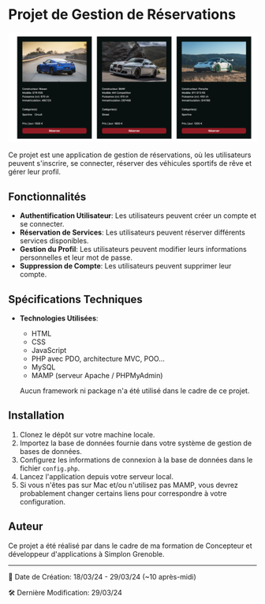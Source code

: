 # Projet de Gestion de Réservations

![Project Image](./src/project.png)

Ce projet est une application de gestion de réservations, où les utilisateurs peuvent s'inscrire, se connecter, réserver des véhicules sportifs de rêve et gérer leur profil.

## Fonctionnalités

- **Authentification Utilisateur**: Les utilisateurs peuvent créer un compte et se connecter.
- **Réservation de Services**: Les utilisateurs peuvent réserver différents services disponibles.
- **Gestion du Profil**: Les utilisateurs peuvent modifier leurs informations personnelles et leur mot de passe.
- **Suppression de Compte**: Les utilisateurs peuvent supprimer leur compte.

## Spécifications Techniques

- **Technologies Utilisées**:

  - HTML
  - CSS
  - JavaScript
  - PHP avec PDO, architecture MVC, POO...
  - MySQL
  - MAMP (serveur Apache / PHPMyAdmin)

  Aucun framework ni package n'a été utilisé dans le cadre de ce projet.

## Installation

1. Clonez le dépôt sur votre machine locale.
2. Importez la base de données fournie dans votre système de gestion de bases de données.
3. Configurez les informations de connexion à la base de données dans le fichier `config.php`.
4. Lancez l'application depuis votre serveur local.
5. Si vous n'êtes pas sur Mac et/ou n'utilisez pas MAMP, vous devrez probablement changer certains liens pour correspondre à votre configuration.

## Auteur

Ce projet a été réalisé par dans le cadre de ma formation de Concepteur et développeur d'applications à Simplon Grenoble.

---

📅 Date de Création: 18/03/24 - 29/03/24 (~10 après-midi)

🛠️ Dernière Modification: 29/03/24
